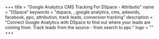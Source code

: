 +++
title = "Google Analytics CMS Tracking For DSpace - Attributio"
name = "DSpace"
keywords = "dspace, , google analytics, cms, adwords, facebook, ppc, attribution, track leads, conversion tracking"
description = "Connect Google Analytics with DSpace to find out where your leads are coming from. Track leads from the source - from search to ppc."
logo = ""
+++

